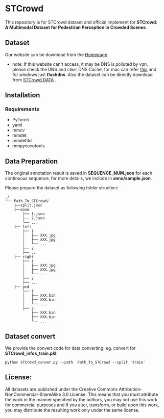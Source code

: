 
# STCrowd

 This repository is for STCrowd dataset and official implement for **STCrowd: A Multimodal Dataset for Pedestrian Perception in Crowded Scenes**.

## Dataset 
Our website can be download from the [Homepage](http://4dvlab-stcrowd.sist.shanghaitech.edu.cn).
* note: If this website can't access, it may be DNS is polluted by vpn,  please check the DNS and clear DNS Cache, for mac can refer [this](https://chinese.freecodecamp.org/news/how-to-flush-dns-on-mac-macos-clear-dns-cache/) and for windows just **flushdns**. 
Also the dataset can be directly download from [STCrowd DATA](https://drive.google.com/file/d/1cw8Ats2jYSkUK-g-5lumF2pY_NKSehKS/view?usp=sharing) .
## Installation

### Requirements
- PyTorch
- yaml
- mmcv
- mmdet
- mmdet3d
- mmpycocotools

## Data Preparation
The original annotation result is saved in **SEQUENCE_NUM.json** for each continuous sequence, for more details, we include in **anno/sample.json**.

Please prepare the dataset as following folder struction:

```
./
└── Path_To_STCrowd/
    ├──split.json
    ├──anno
        ├── 1.json
        ├── 2.json
        └── ...
    ├── left        
        ├── 1	
        |   ├── XXX.jpg
        |   ├── XXX.jpg
        │   └── ...
        ├── 2 
        ├── ...
    ├── right    
        ├── 1	
        |   ├── XXX.jpg
        |   ├── XXX.jpg
        │   └── ...
        ├── 2 
        ├── ...
    ├── pcd        
        ├── 1	
        |   ├── XXX.bin
        |   ├── XXX.bin
        │   └── ...
        ├── 2 
            ├── XXX.bin
            ├── XXX.bin
            └── ...
```
## Dataset convert
We provide the convert code for data converting.
eg. convert for **STCrowd_infos_train.pkl**.
```
python STCrowd_conver.py --path  Path_To_STCrowd --split 'train'
```

##  License:
All datasets are published under the Creative Commons Attribution-NonCommercial-ShareAlike 3.0 License.
This means that you must attribute the work in the manner specified by the authors, you may not use this work for commercial purposes and if you alter, transform, or build upon this work, you may distribute the resulting work only under the same license. 
